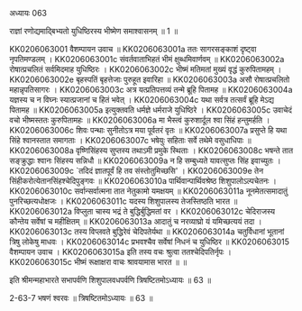 अध्यायः 063

 राज्ञां रणोद्यमाद्बिभ्यतो युधिष्ठिरस्य भीष्मेण समाश्वासनम् ॥ 1 ॥

KK0206063001	वैशम्पायन उवाच ॥
KK0206063001a	ततः सागरसङ्काशं दृष्ट्वा नृपतिमण्डलम् ।
KK0206063001c	संवर्तवाताभिहतं भीमं क्षुब्धमिवार्णवम् ॥
KK0206063002a	रोषात्प्रचलितं सर्वमिदमाह युधिष्ठिरः ।
KK0206063002c	भीष्मं मतिमतां मुख्यं वृद्धं कुरुपितामहम् ।
KK0206063002e	बृहस्पतिं बृहत्तेजाः पुरुहूत इवारिहा ॥
KK0206063003a	असौ रोषात्प्रचलितो महान्नृपतिसागरः ।
KK0206063003c	अत्र यत्प्रतिपत्तव्यं तन्मे ब्रूहि पितामह ॥
KK0206063004a	यज्ञस्य च न विघ्नः स्यात्प्रजानां च हितं भवेत् ।
KK0206063004c	यथा सर्वत्र तत्सर्वं ब्रूहि मेऽद्य पितामह ॥
KK0206063005a	इत्युक्तवति धर्मज्ञे धर्मराजे युधिष्ठिरे ।
KK0206063005c	उवाचेदं वचो भीष्मस्ततः कुरुपितामहः ॥
KK0206063006a	मा भैस्त्वं कुरुशार्दूल श्वा सिंहं हन्तुमर्हति ।
KK0206063006c	शिवः पन्थाः सुनीतोऽत्र मया पूर्वतरं वृतः ॥
KK0206063007a	प्रसुप्ते हि यथा सिंहे श्वानस्तात समागताः ।
KK0206063007c	भषेयुः सहिताः सर्वे तथेमे वसुधाधिपाः ॥
KK0206063008a	वृष्णिसिंहस्य सुप्तस्य तथाऽमी प्रमुके स्थिताः ।
KK0206063008c	भषन्ते तात सङ्क्रुद्धाः श्वानः सिंहस्य सन्निधौ ॥
KK0206063009a	न हि सम्बुध्यते यावत्सुप्तः सिंह इवाच्युतः ।
KK0206063009c	`तदिदं ज्ञातपूर्वं हि तव संस्तोतुमिच्छसि' ।
KK0206063009e	तेन सिंहीकरोत्येतानसिंहश्चेदिपुङ्गवः ॥
KK0206063010a	पार्थिवान्पार्थिवश्रेष्ठ शिशुपालोऽल्पचेतनः ।
KK0206063010c	सर्वान्सर्वात्मना तात नेतुकामो यमक्षयम् ॥
KK0206063011a	नूनमेतत्समादातुं पुनरिच्छत्यधोक्षजः ।
KK0206063011c	यदस्य शिशुपालस्य तेजस्तिष्ठति भारत ॥
KK0206063012a	विप्लुता चास्य भद्रं ते बुद्धिर्बुद्धिमतां वर ।
KK0206063012c	चेदिराजस्य कौन्तेय सर्वेषां च महीक्षितम् ॥
KK0206063013a	आदातुं च नरव्याघ्रो यं यमिच्छत्ययं तदा ।
KK0206063013c	तस्य विप्लवते बुद्धिरेवं चेदिपतेर्यथा ॥
KK0206063014a	चतुर्विधानां भूतानां त्रिषु लोकेषु माधवः ।
KK0206063014c	प्रभवश्चैव सर्वेषां निधनं च युधिष्ठिर ॥
KK0206063015	वैशम्पायन उवाच ।
KK0206063015a	इति तस्य वचः श्रुत्वा ततश्चेदिपतिर्नृपः ।
KK0206063015c	भीष्मं रूक्षाक्षरा वाचः श्रावयामास भारत ॥ ॥

इति श्रीमन्महाभारते सभापर्वणि शिशुपालवधपर्वणि त्रिषष्टितमोऽध्यायः ॥ 63 ॥

2-63-7 भषणं श्वरवः ॥ त्रिषष्टितमोऽध्यायः ॥ 63 ॥
